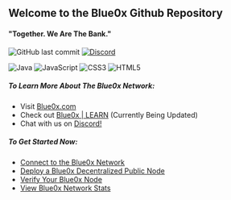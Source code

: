 ## Welcome to the Blue0x Github Repository

#### "Together. We Are The Bank."

![GitHub last commit](https://img.shields.io/github/last-commit/theBlue0x/get?color=success)  [![Discord](https://img.shields.io/discord/823558528212008961?logo=discord)](https://discord.gg/EbBWRSPW63)

![Java](https://badges.aleen42.com/src/java.svg)
![JavaScript](https://img.shields.io/badge/-JavaScript-black?style=flat-square&logo=javascript)
![CSS3](https://img.shields.io/badge/-CSS3-1572B6?style=flat-square&logo=css3)
![HTML5](https://img.shields.io/badge/-HTML5-E34F26?style=flat-square&logo=html5&logoColor=white)

##### To Learn More About The Blue0x Network:

- Visit [Blue0x.com](https://blue0x.com)
- Check out [Blue0x | LEARN](https://learn.blue0x.com) (Currently Being Updated)
- Chat with us on [Discord!](https://discord.gg/EbBWRSPW63)

##### To Get Started Now:
- [Connect to the Blue0x Network](https://learn.blue0x.com/connect)
- [Deploy a Blue0x Decentralized Public Node](https://learn.blue0x.com/connect/vps)
- [Verify Your Blue0x Node](https://blue0x.com/node.html)
- [View Blue0x Network Stats](https://blue0x.com/status.html)
 
















